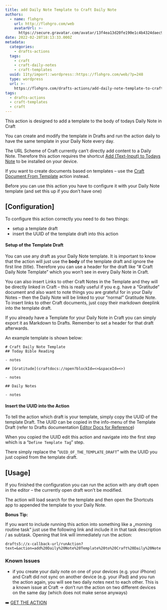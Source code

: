 ```yaml
---
title: add Daily Note Template to Craft Daily Note
authors:
  - name: flohgro
    url: http://flohgro.com/web
    avatarUrl: >-
      https://secure.gravatar.com/avatar/13f4ea13d20fe190e1c4b4324daec918?s=96&d=mm&r=g
date: 2022-02-28T18:13:33.000Z
metadata:
  categories:
    - drafts-actions
  tags:
    - craft
    - craft-daily-notes
    - craft-templates
  uuid: 11ty/import::wordpress::https://flohgro.com/web/?p=248
  type: wordpress
  url: >-
    https://flohgro.com/drafts-actions/add-daily-note-template-to-craft-daily-note/
tags:
  - drafts-actions
  - craft-templates
  - craft
---
```

This action is designed to add a template to the body of todays Daily Note in Craft

You can create and modify the template in Drafts and run the action daily to have the same template in your Daily Note every day.

The URL Scheme of Craft currently can’t directly add content to a Daily Note. Therefore this action requires the shortcut [Add (Text-Input) to Todays Note](https://flohgro.com/web/ios-shortcuts/add-text-input-to-todays-note/) to be installed on your device.

If you want to create documents based on templates – use the [Craft Document From Template](https://flohgro.com/web/drafts-actions/craft-document-from-template/) action instead.

Before you can use this action you have to configure it with your Daily Note template (and set this up if you don’t have one)

## \[Configuration\]

To configure this action correctly you need to do two things:

- setup a template draft
- insert the UUID of the template draft into this action

#### Setup of the Template Draft

You can use any draft as your Daily Note template. It is important to know that the action will just use the **body** of the template draft and ignore the first line (title). Therefore you can use a header for the draft like “# Craft Daily Note Template” which you won’t see in every Daily Note in Craft.

You can also insert Links to other Craft Notes in the Template and they will be directly linked in Craft – this is really useful if you e.g. have a “Gratitude“ document and also want to note things you are grateful for in your Daily Notes – then the Daily Note will be linked to your “normal” Gratitude Note. To insert links to other Craft documents, just copy their markdown deeplink into the template draft.

If you already have a Template for your Daily Note in Craft you can simply export it as Markdown to Drafts. Remember to set a header for that draft afterwards.

An example template is shown below:

```
# Craft Daily Note Template
## Today Bible Reading

- notes

## [Gratitude](craftdocs://open?blockId=<>&spaceId=<>)

- notes

## Daily Notes

- notes
```

#### Insert the UUID into the Action

To tell the action which draft is your template, simply copy the UUID of the template Draft. The UUID can be copied in the info-menu of the Template Draft (refer to Drafts documentation [Editor Docs for Reference](https://docs.getdrafts.com/editor/))

When you copied the UUID edit this action and navigate into the first step which is a “`Define Template Tag`” step.

There simply replace the “`UUID_OF_THE_TEMPLATE_DRAFT`” with the UUID you just copied from the template draft.

## \[Usage\]

If you finished the configuration you can run the action with any draft open in the editor – the currently open draft won’t be modified.

The action will load search for the template and then open the Shortcuts app to appended the template to your Daily Note.

**Bonus Tip:**

If you want to include running this action into something like a „morning routine task“ just use the following link and include it in that task description / as subtask. Opening that link will immediately run the action:

`drafts5://x-callback-url/runAction?text=&action=add%20Daily%20Note%20Template%20to%20Craft%20Daily%20Note`

### Known Issues

- if you create your daily note on one of your devices (e.g. your iPhone) and Craft did not sync on another device (e.g. your iPad) and you run the action again, you will see two daily notes next to each other. This is a known issue at Craft → don’t run the action on two different devices on the same day (which does not make sense anyways)

➡️ [GET THE ACTION](https://directory.getdrafts.com/a/1ri)